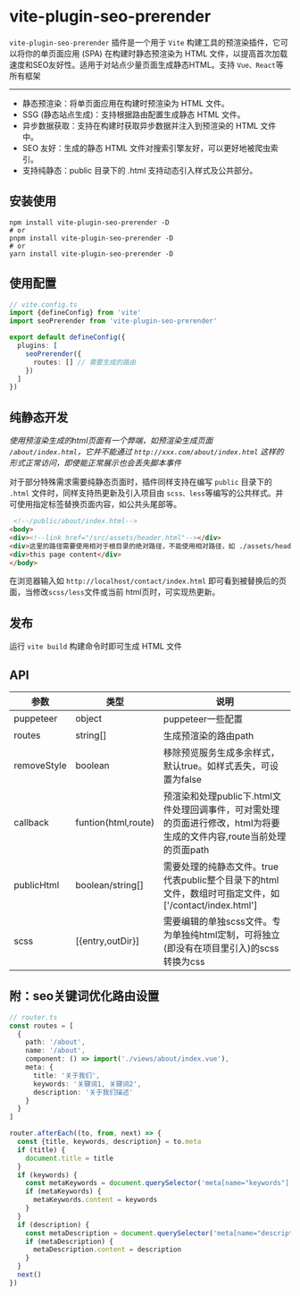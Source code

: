 # vite-plugin-seo-prerender

`vite-plugin-seo-prerender` 插件是一个用于 `Vite` 构建工具的预渲染插件，它可以将你的单页面应用 (SPA) 在构建时静态预渲染为
HTML 文件，以提高首次加载速度和SEO友好性。适用于对站点少量页面生成静态HTML。支持 `Vue、React`等所有框架

***

+ 静态预渲染：将单页面应用在构建时预渲染为 HTML 文件。
+ SSG (静态站点生成)：支持根据路由配置生成静态 HTML 文件。
+ 异步数据获取：支持在构建时获取异步数据并注入到预渲染的 HTML 文件中。
+ SEO 友好：生成的静态 HTML 文件对搜索引擎友好，可以更好地被爬虫索引。
+ 支持纯静态：public 目录下的 .html 支持动态引入样式及公共部分。

## 安装使用

```shell
npm install vite-plugin-seo-prerender -D
# or
pnpm install vite-plugin-seo-prerender -D
# or
yarn install vite-plugin-seo-prerender -D
```

## 使用配置

```ts
// vite.config.ts
import {defineConfig} from 'vite'
import seoPrerender from 'vite-plugin-seo-prerender'

export default defineConfig({
  plugins: [
    seoPrerender({
      routes: [] // 需要生成的路由
    })
  ]
})
```

## 纯静态开发

*使用预渲染生成的html页面有一个弊端，如预渲染生成页面 `/about/index.html`，它并不能通过 `http://xxx.com/about/index.html`
这样的形式正常访问，即使能正常展示也会丢失脚本事件*

对于部分特殊需求需要纯静态页面时，插件同样支持在编写 `public` 目录下的 `.html`
文件时，同样支持热更新及引入项目由 `scss、less`等编写的公共样式。并可使用指定标签替换页面内容，如公共头尾部等。

```html
 <!--/public/about/index.html-->
<body>
<div><!--link href="/src/assets/header.html"--></div>
<div>这里的路径需要使用相对于根目录的绝对路径，不能使用相对路径，如 ./assets/header.html</div>
<div>this page content</div>
</body>
```

在浏览器输入如 `http://localhost/contact/index.html` 即可看到被替换后的页面，当修改`scss/less`文件或当前
html页时，可实现热更新。

## 发布

运行 `vite build` 构建命令时即可生成 HTML 文件

## API

| 参数          | 类型                  | 说明                                                                      |
|-------------|---------------------|-------------------------------------------------------------------------|
| puppeteer   | object              | puppeteer一些配置                                                           |
| routes      | string[]            | 生成预渲染的路由path                                                            |
| removeStyle | boolean             | 移除预览服务生成多余样式，默认true。如样式丢失，可设置为false                                     |
| callback    | funtion(html,route) | 预渲染和处理public下.html文件处理回调事件，可对需处理的页面进行修改，html为将要生成的文件内容,route当前处理的页面path |
| publicHtml  | boolean/string[]    | 需要处理的纯静态文件。true代表public整个目录下的html文件，数组时可指定文件，如['/contact/index.html']   |
| scss        | [{entry,outDir}]    | 需要编辑的单独scss文件。专为单独纯html定制，可将独立(即没有在项目里引入)的scss转换为css                    |

## 附：seo关键词优化路由设置

```ts
// router.ts
const routes = [
  {
    path: '/about',
    name: '/about',
    component: () => import('./views/about/index.vue'),
    meta: {
      title: '关于我们',
      keywords: '关键词1, 关键词2',
      description: '关于我们描述'
    }
  }
]

router.afterEach((to, from, next) => {
  const {title, keywords, description} = to.meta
  if (title) {
    document.title = title
  }
  if (keywords) {
    const metaKeywords = document.querySelector('meta[name="keywords"]')
    if (metaKeywords) {
      metaKeywords.content = keywords
    }
  }
  if (description) {
    const metaDescription = document.querySelector('meta[name="description"]')
    if (metaDescription) {
      metaDescription.content = description
    }
  }
  next()
})
```
